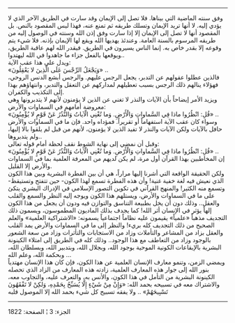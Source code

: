 ------------------------------------------------------------------------

وفق سنته الماضية التي بيناها. فلا تصل إلى الإيمان وقد سارت في الطريق
الآخر الذي لا يؤدي إليه. لا أنها تريد الإيمان وتسلك طريقه ثم تمنع عنه،
فهذا ليس المقصود بالنص. بل المقصود أنها لا تصل إلى الإيمان إلا إذا سارت
وفق إذن الله وسنته في الوصول إليه من طريقه المرسوم بالسنة العامة. وعندئذ
يهديها الله ويقع لها الإيمان بإذنه. فلا شيء يتم وقوعه إلا بقدر خاص به.
إنما الناس يسيرون في الطريق. فيقدر الله لهم عاقبة الطريق، ويوقعها بالفعل
جزاء ما جاهدوا في الله ليهتدوا..  
ويدل على هذا عقب الآية:  
«وَيَجْعَلُ الرِّجْسَ عَلَى الَّذِينَ لا يَعْقِلُونَ» ..  
فالذين عطلوا عقولهم عن التدبر، يجعل الرجس عليهم. والرجس أبشع الدنس
الروحي، فهؤلاء ينالهم ذلك الرجس بسبب تعطيلهم لمداركهم عن التعقل والتدبر،
وانتهاؤهم بهذا إلى التكذيب والكفران.  
ويزيد الأمر إيضاحاً بأن الآيات والنذر لا تغني عن الذين لا يؤمنون لأنهم لا
يتدبرونها وهي معروضة أمامهم في السماوات والأرض:  
«قُلِ: انْظُرُوا ماذا فِي السَّماواتِ وَالْأَرْضِ. وَما تُغْنِي الْآياتُ وَالنُّذُرُ عَنْ قَوْمٍ لا
يُؤْمِنُونَ» ..  
وسواء كان عقب الآية استفهاماً أو تقريراً. فمؤداه واحد. فإن ما في السماوات
والأرض حافل بالآيات ولكن الآيات والنذر لا تفيد الذين لا يؤمنون، لأنهم من
قبل لم يلقوا بالا إليها، ولم يتدبروها..  
وقبل أن نمضي إلى نهاية الشوط نقف لحظة أمام قوله تعالى:  
«قُلِ: انْظُرُوا ماذا فِي السَّماواتِ وَالْأَرْضِ. وَما تُغْنِي الْآياتُ وَالنُّذُرُ عَنْ قَوْمٍ لا
يُؤْمِنُونَ» ..  
إن المخاطبين بهذا القرآن أول مرة، لم يكن لديهم من المعرفة العلمية بما في
السماوات والأرض إلا القليل.  
ولكن الحقيقة الواقعة التي أشرنا إليها مراراً، هي أن بين الفطرة البشرية
وبين هذا الكون الذي نعيش فيه لغة خفية غنية! وأن هذه الفطرة تسمع لهذا
الكون- حين تتفتح وتستيقظ- وتسمع منه الكثير! والمنهج القرآني في تكوين
التصور الإسلامي في الإدراك البشري يتكئ على ما في السماوات والأرض،
ويستلهم هذا الكون ويوجه إليه النظر والسمع والقلب والعقل.. وذلك دون أن
يخل بطبيعة التناسق والتوازن فيه ودون أن يجعل من هذا الكون إلهاً يؤثر في
الإنسان أثر الله! كما يجدف بذلك الماديون المطموسون، ويسمون ذلك التجديف
مذهباً «علمياً» يقيمون عليه نظاماً اجتماعياً يسمونه: «الاشتراكية العلمية»
والعلم الصحيح من ذلك التجديف كله بريء! والنظر إلى ما في السماوات والأرض
يمد القلب والعقل بزاد من المشاعر والتأملات وزاد من الاستجابات والتأثرات
وزاد من سعة الشعور بالوجود وزاد من التعاطف مع هذا الوجود.. وذلك كله في
الطريق إلى امتلاء الكينونة البشرية بالإيقاعات الكونية الموحية بوجود
الله، وبجلال الله، وبتدبير الله، وبسلطان الله، وبحكمة الله، وعلم الله
...  
ويمضي الزمن، وتنمو معارف الإنسان العلمية عن هذا الكون، فإن كان هذا
الإنسان مهتدياً بنور الله إلى جوار هذه المعارف العلمية، زادته هذه المعارف
من الزاد الذي تحصله الكينونة البشرية من التأمل في هذا الكون، والأنس به،
والتعرف عليه، والتجاوب معه، والاشتراك معه في تسبيحه بحمد الله: «وَإِنْ مِنْ
شَيْءٍ إِلَّا يُسَبِّحُ بِحَمْدِهِ، وَلكِنْ لا تَفْقَهُونَ تَسْبِيحَهُمْ» .. ولا يفقه تسبيح كل شيء
بحمد الله إلا الموصول قلبه

------------------------------------------------------------------------

الجزء: 3 ¦ الصفحة: 1822
